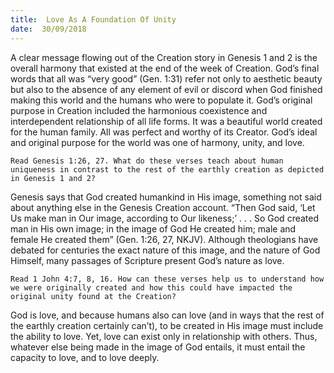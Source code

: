 ```yaml
---
title:  Love As A Foundation Of Unity
date:  30/09/2018
---
```


A clear message flowing out of the Creation story in Genesis 1 and 2 is the overall harmony that existed at the end of the week of Creation. God’s final words that all was “very good” (Gen. 1:31) refer not only to aesthetic beauty but also to the absence of any element of evil or discord when God finished making this world and the humans who were to populate it. God’s original purpose in Creation included the harmonious coexistence and interdependent relationship of all life forms. It was a beautiful world created for the human family. All was perfect and worthy of its Creator. God’s ideal and original purpose for the world was one of harmony, unity, and love.

`Read Genesis 1:26, 27. What do these verses teach about human uniqueness in contrast to the rest of the earthly creation as depicted in Genesis 1 and 2?`

Genesis says that God created humankind in His image, something not said about anything else in the Genesis Creation account. “Then God said, ‘Let Us make man in Our image, according to Our likeness;’ . . . So God created man in His own image; in the image of God He created him; male and female He created them” (Gen. 1:26, 27, NKJV). Although theologians have debated for centuries the exact nature of this image, and the nature of God Himself, many passages of Scripture present God’s nature as love.

`Read 1 John 4:7, 8, 16. How can these verses help us to understand how we were originally created and how this could have impacted the original unity found at the Creation?`

God is love, and because humans also can love (and in ways that the rest of the earthly creation certainly can’t), to be created in His image must include the ability to love. Yet, love can exist only in relationship with others. Thus, whatever else being made in the image of God entails, it must entail the capacity to love, and to love deeply.